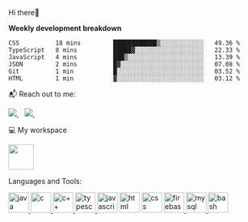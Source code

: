 <p>
  Hi there👋
</p>




**Weekly development breakdown**
<!--START_SECTION:waka-->

```text
CSS          18 mins         ████████████▒░░░░░░░░░░░░   49.36 %
TypeScript   8 mins          █████▓░░░░░░░░░░░░░░░░░░░   22.33 %
JavaScript   4 mins          ███▒░░░░░░░░░░░░░░░░░░░░░   13.39 %
JSON         2 mins          █▓░░░░░░░░░░░░░░░░░░░░░░░   07.08 %
Git          1 min           █░░░░░░░░░░░░░░░░░░░░░░░░   03.52 %
HTML         1 min           ▓░░░░░░░░░░░░░░░░░░░░░░░░   03.12 %
```

<!--END_SECTION:waka-->




<p >
  <p>📬 Reach out to me:</p>
  <a href="https://www.linkedin.com/in/saivamshi">
    <img src="https://img.shields.io/badge/linkedin-%230077B5.svg?&style=for-the-badge&logo=linkedin&logoColor=white" />
  </a>&nbsp;&nbsp;
  <a href="https://discord.com/users/928351812866691133">
    <img src="https://img.shields.io/badge/discord-808080.svg?&style=for-the-badge&logo=discord&logoColor=white" />        
  </a>&nbsp;&nbsp;
  


</p>





<p>  💻 My workspace </p>
  <img src="https://archlinux.org/static/logos/archlinux-logo-light-90dpi.d36c53534a2b.png"  height="50"/>




<p>Languages and Tools:</p>
<a href="https:#" target="_blank" rel="noreferrer"> <img src="https://img.icons8.com/color/512/java-coffee-cup-logo--v1.png" alt="java" width="40" height="40"/> </a>  
<a href="#" target="_blank" rel="noreferrer"> <img src="https://img.icons8.com/color/512/c-programming.png" alt="c" width="40" height="40"/> </a> 
<a href="#" target="_blank" rel="noreferrer"> <img src="https://img.icons8.com/color/512/c-plus-plus-logo.png" alt="c++" width="40" height="40"/> </a> 
<a href="#" target="_blank" rel="noreferrer"> <img src="https://img.icons8.com/color/512/typescript.png" alt="typescript" width="40" height="40"/> </a>
<a href="#" target="_blank" rel="noreferrer"> <img src="https://img.icons8.com/color/512/javascript.png" alt="javascript" width="40" height="40"/></a>
<a href="#" target="_blank" rel="noreferrer"> <img src="https://img.icons8.com/color/512/html-5.png" alt="html" width="40" height="40"/></a>
<a href="#" target="_blank" rel="noreferrer"> <img src="https://img.icons8.com/color/512/css3.png" alt="css" width="40" height="40"/></a> 
<a href="#" target="_blank" rel="noreferrer"> <img src="https://img.icons8.com/color/512/firebase.png" alt="firebase" width="40" height="40"/> </a> 
<a href="#" target="_blank" rel="noreferrer"> <img src="https://img.icons8.com/color/512/my-sql.png" alt="mysql" width="40" height="40"/> </a> 
<a href="#" target="_blank" rel="noreferrer"> <img src="https://img.icons8.com/color/512/bash.png" alt="bash" width="40" height="40"/> </a> 




